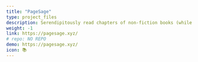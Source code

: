 ```yaml
---
title: "PageSage"
type: project_files
description: Serendipitously read chapters of non-fiction books (while abiding by copyright law)!
weight: -1
link: https://pagesage.xyz/
# repo: NO REPO
demo: https://pagesage.xyz/
icon: 📚
---
```

